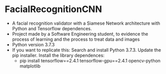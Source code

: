 # FacialRecognitionCNN
- A facial recognition validator with a Siamese Network architecture with Python and Tensorflow dependences.
- Project made by a Software Engineering student, to evidence the process of learning and the process to treat data and images
- Python version 3.7.3
- If you want to replicate this:
  Search and install Python 3.7.3.
  Update the pip installer.
  Install the library dependences:
  - pip install tensorflow==2.4.1 tensorflow-gpu==2.4.1 opencv-python matplotlib
